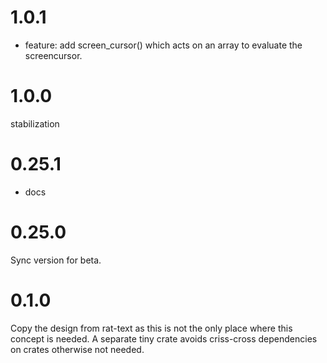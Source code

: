 # 1.0.1

* feature: add screen_cursor() which acts on an array to evaluate the screencursor.

# 1.0.0

stabilization

# 0.25.1

* docs

# 0.25.0

Sync version for beta.

# 0.1.0

Copy the design from rat-text as this is not the only place
where this concept is needed. A separate tiny crate avoids
criss-cross dependencies on crates otherwise not needed.
